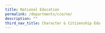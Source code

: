 ```yaml
---
title: National Education
permalink: /departments/cce/ne/
description: ""
third_nav_title: Character & Citizenship Edu
---
```

